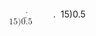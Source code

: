 <span class="katex"><span class="katex-mathml"><math xmlns="http://www.w3.org/1998/Math/MathML"><semantics><mtable rowspacing="0.15999999999999992em" columnalign="left" columnspacing="1em"><mtr><mtd><mstyle scriptlevel="0" displaystyle="false"><mrow><mphantom><mrow><mn>15</mn><mpadded height="0px" depth="0px"><mo stretchy="false" lspace="0em" rspace="0em">)</mo></mpadded></mrow></mphantom><mrow><mphantom><mn>0</mn></mphantom><mi mathvariant="normal">.</mi><mphantom><mn>5</mn></mphantom></mrow></mrow></mstyle></mtd></mtr><mtr><mtd><mstyle scriptlevel="0" displaystyle="false"><mrow><mn>15</mn><mover accent="true"><mrow><mpadded height="0px" depth="0px"><mo stretchy="false" lspace="0em" rspace="0em">)</mo></mpadded><mn>0.5</mn></mrow><mo stretchy="true">‾</mo></mover></mrow></mstyle></mtd></mtr></mtable><annotation encoding="application/x-tex">\begin{array}{l}\phantom{{{15}\smash{)}}}{{\phantom{0}        {.}\phantom{5}}} \\{{15}}\overline{\smash{)}{        {0}        {.}        {5}}} \\\end{array}</annotation></semantics></math></span><span class="katex-html" aria-hidden="true"><span class="base"><span class="strut" style="height:2.40444em;vertical-align:-0.9522200000000001em;"></span><span class="mord"><span class="mtable"><span class="arraycolsep" style="width:0.5em;"></span><span class="col-align-l"><span class="vlist-t vlist-t2"><span class="vlist-r"><span class="vlist" style="height:1.45222em;"><span style="top:-3.6122199999999998em;"><span class="pstrut" style="height:3em;"></span><span class="mord"><span class="mord" style="color:transparent;"><span class="mord" style="color:transparent;"><span class="mord" style="color:transparent;">1</span><span class="mord" style="color:transparent;">5</span></span><span class="mord" style="color:transparent;"><span class="vlist-t"><span class="vlist-r"><span class="vlist" style="height:0em;"><span style="top:-3em;"><span class="pstrut" style="height:3em;"></span><span><span class="mord" style="color:transparent;"><span class="mclose" style="color:transparent;">)</span></span></span></span></span></span></span></span></span><span class="mord"><span class="mord"><span class="mord" style="color:transparent;">0</span><span class="mord"><span class="mord">.</span></span><span class="mord" style="color:transparent;">5</span></span></span></span></span><span style="top:-2.40778em;"><span class="pstrut" style="height:3em;"></span><span class="mord"><span class="mord"><span class="mord"><span class="mord">1</span><span class="mord">5</span></span></span><span class="mord overline"><span class="vlist-t"><span class="vlist-r"><span class="vlist" style="height:0.8444400000000001em;"><span style="top:-3em;"><span class="pstrut" style="height:3em;"></span><span class="mord"><span class="mord"><span class="vlist-t"><span class="vlist-r"><span class="vlist" style="height:0em;"><span style="top:-3em;"><span class="pstrut" style="height:3em;"></span><span><span class="mord"><span class="mclose">)</span></span></span></span></span></span></span></span><span class="mord"><span class="mord"><span class="mord">0</span></span><span class="mord"><span class="mord">.</span></span><span class="mord"><span class="mord">5</span></span></span></span></span><span style="top:-3.76444em;"><span class="pstrut" style="height:3em;"></span><span class="overline-line" style="border-bottom-width:0.04em;"></span></span></span></span></span></span></span></span></span><span class="vlist-s">​</span></span><span class="vlist-r"><span class="vlist" style="height:0.9522200000000001em;"><span></span></span></span></span></span><span class="arraycolsep" style="width:0.5em;"></span></span></span></span></span></span>